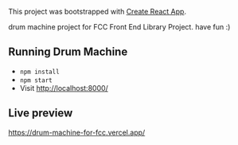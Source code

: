 This project was bootstrapped with [Create React App](https://github.com/facebook/create-react-app).

drum machine project for FCC Front End Library Project.
have fun :)

## Running Drum Machine

- `npm install`
- `npm start`
- Visit [http://localhost:8000/](http://localhost:3000/)

## Live preview

https://drum-machine-for-fcc.vercel.app/
